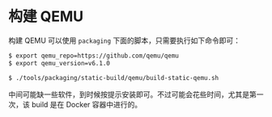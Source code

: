 # 构建 QEMU

构建 QEMU 可以使用 `packaging` 下面的脚本，只需要执行如下命令即可：


```bash
$ export qemu_repo=https://github.com/qemu/qemu
$ export qemu_version=v6.1.0

$ ./tools/packaging/static-build/qemu/build-static-qemu.sh
```

中间可能缺一些软件，到时候按提示安装即可。不过可能会花些时间，尤其是第一次，该 build 是在 Docker 容器中进行的。
